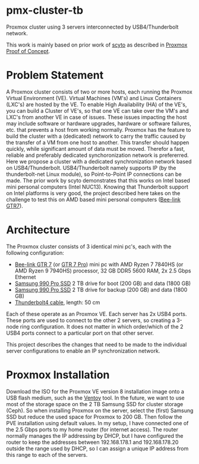 # pmx-cluster-tb
Proxmox cluster using 3 servers interconnected by USB4/Thunderbolt network.

This work is mainly based on prior work of [scyto](https://gist.github.com/scyto/) as described in [Proxmox Proof of Concept](https://gist.github.com/scyto/76e94832927a89d977ea989da157e9dc).
# Problem Statement
A Proxmox cluster consists of two or more hosts, each running the Proxmox Virtual Environment (VE). Virtual Machines (VM's) and Linux Containers (LXC's) are hosted by the VE.
To enable High Availability (HA) of the VE's, you can build a Cluster of VE's, so that one VE can take over the VM's and LXC's from another VE in case of issues. These issues impacting the host may include software or hardware upgrades, hardware or software failures, etc. that prevents a host from working normally.
Proxmox has the feature to build the cluster with a (dedicated) network to carry the traffic caused by the transfer of a VM from one host to another. This transfer should happen quickly, while significant amount of data must be moved. Therefor a fast, reliable and preferably dedicated synchoronization network is prefererred.
Here we propose a cluster with a dedicated synchronization network based on USB4/Thunderbolt. USB4/Thunderbolt namely supports IP (by the thunderbolt-net Linux module), so Point-to-Point IP connections can be made.
The prior work by scyto demonstrates that this works on Intel based mini personal computers (Intel NUC13). Knowing that Thunderbolt support on Intel platforms is very good, the project described here takes on the challenge to test this on AMD based mini personal computers ([Bee-link GTR7](https://www.bee-link.com/catalog/product/index?id=485)).
# Architecture
The Proxmox cluster consists of 3 identical mini pc's, each with the following configuration:
- [Bee-link GTR 7](https://www.bee-link.com/catalog/product/index?id=485) (or [GTR 7 Pro](https://www.bee-link.com/catalog/product/index?id=545)) mini pc with AMD Ryzen 7 7840HS (or AMD Ryzen 9 7940HS) processor, 32 GB DDR5 5600 RAM, 2x 2.5 Gbps Ethernet
- [Samsung 990 Pro SSD](https://www.samsung.com/nl/memory-storage/nvme-ssd/990-pro-2tb-nvme-pcie-gen-4-mz-v9p2t0bw/) 2 TB drive for boot (200 GB) and data (1800 GB)
- [Samsung 990 Pro SSD](https://www.samsung.com/nl/memory-storage/nvme-ssd/990-pro-2tb-nvme-pcie-gen-4-mz-v9p2t0bw/) 2 TB drive for backup (200 GB) and data (1800 GB)
- [Thunderbolt4 cable](https://www.aliexpress.com/item/1005004619027797.html?spm=a2g0o.order_list.order_list_main.5.49c118022JCe4g), length: 50 cm

Each of these operate as an Proxmox VE. Each server has 2x USB4 ports. These ports are used to connect to the other 2 servers, so creating a 3-node ring configuration. It does not matter in which order/which of the 2 USB4 ports connect to a particular port on that other server.

This project describes the changes that need to be made to the individual server configurations to enable an IP synchronization network.
# Proxmox Installation
Download the ISO for the Proxmox VE version 8 installation image onto a USB flash medium, such as the [Ventoy](https://www.ventoy.net/en/index.html) tool.
In the future, we want to use most of the storage space on the 2 TB Samsung SSD for cluster storage (Ceph). So when installing Proxmox on the server, select the (first) Samsung SSD but reduce the used space for Proxmox to 200 GB.
Then follow the PVE installation using default values. In my setup, I have connected one of the 2.5 Gbps ports to my home router (for internet access). The router normally manages the IP addressing by DHCP, but I have configured the router to keep the addresses between 192.168.178.1 and 192.168.178.20 outside the range used by DHCP, so I can assign a unique IP address from this range to each of the servers.
